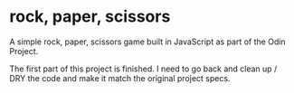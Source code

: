 # rock, paper, scissors

A simple rock, paper, scissors game built in JavaScript as part of the Odin Project.

The first part of this project is finished. I need to go back and clean up / DRY the code and make it match the original project specs.
